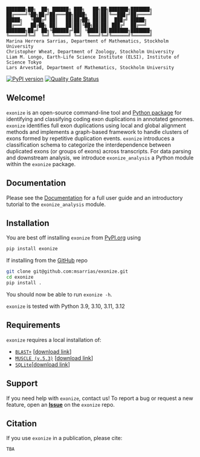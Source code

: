 ```
███████╗██╗  ██╗ ██████╗ ███╗   ██╗██╗███████╗███████╗
██╔════╝╚██╗██╔╝██╔═══██╗████╗  ██║██║╚══███╔╝██╔════╝
█████╗   ╚███╔╝ ██║   ██║██╔██╗ ██║██║  ███╔╝ █████╗
██╔══╝   ██╔██╗ ██║   ██║██║╚██╗██║██║ ███╔╝  ██╔══╝
███████╗██╔╝ ██╗╚██████╔╝██║ ╚████║██║███████╗███████╗
╚══════╝╚═╝  ╚═╝ ╚═════╝ ╚═╝  ╚═══╝╚═╝╚══════╝╚══════╝
Marina Herrera Sarrias, Department of Mathematics, Stockholm University
Christopher Wheat, Department of Zoology, Stockholm University
Liam M. Longo, Earth-Life Science Institute (ELSI), Institute of Science Tokyo
Lars Arvestad, Department of Mathematics, Stockholm University
```

[![PyPI version](https://badge.fury.io/py/exonize.svg)](https://badge.fury.io/py/exonize)
[![Quality Gate Status](https://sonarcloud.io/api/project_badges/measure?project=msarrias_exonize&metric=alert_status)](https://sonarcloud.io/dashboard?id=msarrias_exonize)

## Welcome!
`exonize` is an open-source command-line tool and [Python package](https://pypi.org/project/exonize/) for identifying and classifying coding exon duplications in annotated genomes. `exonize` identifies full exon duplications using local and global alignment methods and implements a graph-based framework to handle clusters of exons formed by repetitive duplication events. `exonize` introduces a classification schema to categorize the interdependence between duplicated exons (or groups of exons) across transcripts. For data parsing and downstream analysis, we introduce `exonize_analysis` a Python module within the `exonize` package.

## Documentation

Please see the [Documentation](https://msarrias.github.io/exonize/) for a full user guide and an introductory tutorial to the `exonize_analysis` module.

## Installation

You are best off installing `exonize` from [PyPI.org](https://pypi.org/project/Exonize/1.0/) using

```bash
pip install exonize
```

If installing from the [GitHub](https://github.com/msarrias/exonize) repo

```bash
git clone git@github.com:msarrias/exonize.git
cd exonize
pip install .
```

You should now be able to run `exonize -h`.

`exonize` is tested with Python 3.9, 3.10, 3.11, 3.12

## Requirements

`exonize` requires a local installation of:


* [`BLAST+`](https://blast.ncbi.nlm.nih.gov/doc/blast-help/downloadblastdata.html) \[[download link](https://ftp.ncbi.nlm.nih.gov/blast/executables/blast+/LATEST/)\]  
* [`MUSCLE (v.5.3)`](https://www.drive5.com/muscle/) \[[download link](https://github.com/rcedgar/muscle/releases)\]  
* [`SQLite`](https://www.sqlite.org/index.html)[[download link](https://www.sqlite.org/download.html)]



## Support

If you need help with `exonize`, contact us! To report a bug or request a new feature, open an **[Issue](https://github.com/msarrias/exonize/issues)** on the `exonize` repo.

## Citation

If you use `exonize` in a publication, please cite:
```
TBA
```

